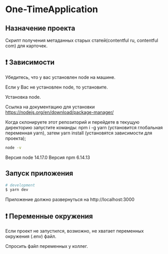 # One-TimeApplication

## Назначение проекта

Скрипт получения метаданных старых статей(contentful ru, contentful com) для карточек.

## ❗️ Зависимости

Убедитесь, что у вас установлен node на машине.

Если у Вас не установлен node, то установите.

Установка node.

Ссылка на документацию для установки https://nodejs.org/en/download/package-manager/

Когда склонируете этот репозиторий и перейдете в текущую директорию запустите команды: npm i -g yarn (установится глобальная переменная yarn), затем yarn install (установятся зависимости для проекта);

```bash
node -v
```

Версия node 14.17.0
Версия npm 6.14.13

## Запуск приложения

```bash
# development
$ yarn dev
```

Приложение должно развернуться на http://localhost:3000

## ❗️ Переменные окружения

Если проект не запустился, возможно, не хватает переменных окружения (.env) файл.

Спросить файл переменных у коллег.

